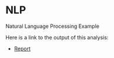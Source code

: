 # NLP
Natural Language Processing Example

Here is a link to the output of this analysis:

* [Report](https://github.com/msakande/NLP/blob/master/NLP.md)
